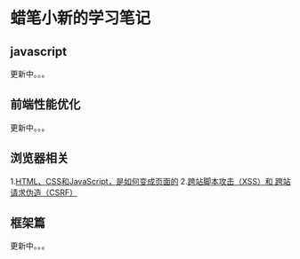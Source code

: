 # 蜡笔小新的学习笔记



## javascript

更新中。。。

## 前端性能优化

更新中。。。

## 浏览器相关

1.[HTML、CSS和JavaScript，是如何变成页面的](https://github.com/fellowT/note/issues/1)
2.[跨站脚本攻击（XSS）和 跨站请求伪造（CSRF）](https://github.com/fellowT/note/issues/2)

## 框架篇

更新中。。。
